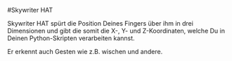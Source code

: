 <!--
---
name: Skywriter HAT
class: board
type: gesture,touch
formfactor: HAT
manufacturer: Pimoroni
description: Ein 3D Positions- und Gesten-Sensor.
url: http://shop.pimoroni.com/products/skywriter-hat
github: https://github.com/pimoroni/skywriter-hat
buy: http://shop.pimoroni.com/products/skywriter-hat
image: 'skywriter-hat.png'
pincount: 40
eeprom: yes
pin:
  '3':
    mode: i2c
  '5':
    mode: i2c
  '11':
    name: Reset
  '13':
    name: Transfer
i2c:
  '0x42':
    name: Gesture sensor
    device: mgc3130
-->
#Skywriter HAT

Skywriter HAT spürt die Position Deines Fingers über ihm in drei Dimensionen und gibt die somit die X-, Y- und Z-Koordinaten, welche Du in Deinen Python-Skripten verarbeiten kannst.

Er erkennt auch Gesten wie z.B. wischen und andere.

